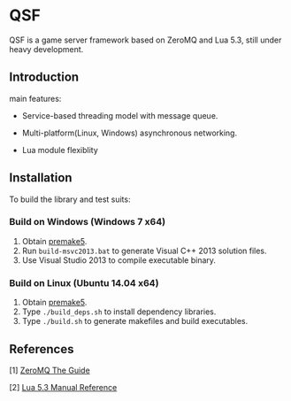 # QSF

QSF is a game server framework based on ZeroMQ and Lua 5.3, still under heavy development.

## Introduction

main features:

* Service-based threading model with message queue.

* Multi-platform(Linux, Windows) asynchronous networking.

* Lua module flexiblity


## Installation

To build the library and test suits:

### Build on Windows (Windows 7 x64)

1. Obtain [premake5](http://premake.github.io/download.html).
2. Run `build-msvc2013.bat` to generate Visual C++ 2013 solution files.
3. Use Visual Studio 2013 to compile executable binary.

### Build on Linux (Ubuntu 14.04 x64)

1. Obtain [premake5](http://premake.github.io/download.html).
2. Type `./build_deps.sh` to install dependency libraries.
3. Type `./build.sh` to generate makefiles and build executables.


## References

[1] [ZeroMQ The Guide](http://zguide.zeromq.org/page:all)

[2] [Lua 5.3 Manual Reference](http://www.lua.org/manual/5.3/)

